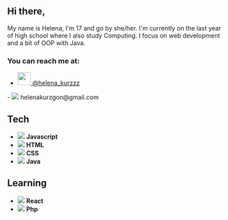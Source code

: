 ## Hi there,
My name is Helena, I'm 17 and go by she/her.
I'm currently on the last year of high school where I also study Computing.
I focus on web development and a bit of OOP with Java.
<br/>
### You can reach me at: 
- <a target="_blank" href="https://twitter.com/helena_kurzzz">
  <img src="https://cdn.jsdelivr.net/gh/devicons/devicon/icons/twitter/twitter-original.svg" width="30px" height="auto"/>
  @helena_kurzzz
</a>
- <img src="https://cdn.jsdelivr.net/gh/devicons/devicon/icons/google/google-original.svg" /> helenakurzgon@gmail.com

## Tech
- <img src="https://cdn.jsdelivr.net/gh/devicons/devicon/icons/javascript/javascript-original.svg" /> **Javascript**
- <img src="https://cdn.jsdelivr.net/gh/devicons/devicon/icons/html5/html5-original.svg" /> **HTML**
- <img src="https://cdn.jsdelivr.net/gh/devicons/devicon/icons/css3/css3-original.svg" /> **CSS**
- <img src="https://cdn.jsdelivr.net/gh/devicons/devicon/icons/java/java-original.svg" /> **Java**

## Learning
- <img src="https://cdn.jsdelivr.net/gh/devicons/devicon/icons/react/react-original.svg" /> **React**
- <img src="https://cdn.jsdelivr.net/gh/devicons/devicon/icons/php/php-original.svg" /> **Php**
